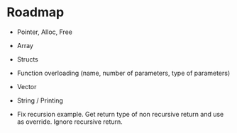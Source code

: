 # Roadmap

- Pointer, Alloc, Free

- Array

- Structs

- Function overloading (name, number of parameters, type of parameters)

- Vector

- String / Printing

- Fix recursion example. Get return type of non recursive
  return and use as override. Ignore recursive return.

